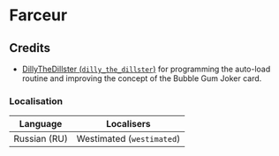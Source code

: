 # Farceur
## Credits
* [DillyTheDillster (`dilly_the_dillster`)](https://github.com/DillyTheDillster) for programming the auto-load routine and improving the concept of the Bubble Gum Joker card.
### Localisation
| Language | Localisers |
|:---:|:---:|
| Russian (RU) | Westimated (`westimated`) |
